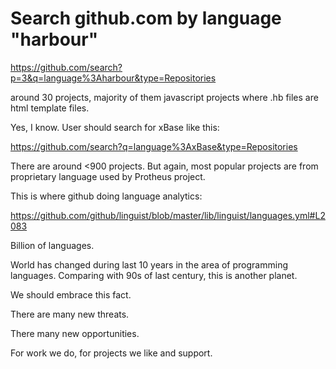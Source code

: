 Search github.com by language "harbour"
========================================

https://github.com/search?p=3&q=language%3Aharbour&type=Repositories

around 30 projects, majority of them javascript projects where .hb files are html template files.

Yes, I know. User should search for xBase like this:

https://github.com/search?q=language%3AxBase&type=Repositories

There are around <900 projects. But again, most popular projects are from proprietary language used by Protheus project.

This is where github doing language analytics:

https://github.com/github/linguist/blob/master/lib/linguist/languages.yml#L2083

Billion of languages.

World has changed during last 10 years in the area of programming languages.
Comparing with 90s of last century, this is another planet.

We should embrace this fact.

There are many new threats.

There many new opportunities.

For work we do, for projects we like and support.

